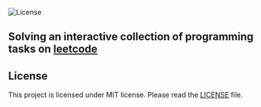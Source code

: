 ![License](https://img.shields.io/badge/License-MIT-blue.svg) 

## Solving an interactive collection of programming tasks on [leetcode](https://leetcode.com/solovev/)

## License
This project is licensed under MIT license. Please read the [LICENSE](https://github.com/dreddsa5dies/leetcode/tree/master/LICENSE.md) file.
